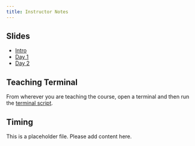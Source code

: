 ```yaml
---
title: Instructor Notes
---
```


## Slides

- [Intro](instructors/build/slides-0-intro.html)
- [Day 1](instructors/build/slides-1-day1.html)
- [Day 2](instructors/build/slides-2-day2.html)

## Teaching Terminal

From wherever you are teaching the course, open a terminal and then run the [terminal script](instructors/terminal.sh).

## Timing

This is a placeholder file. Please add content here.
